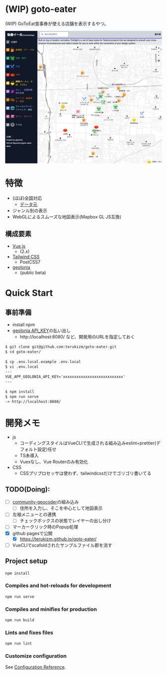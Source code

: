 (WIP) goto-eater
===

(WIP) GoToEat食事券が使える店舗を表示するやつ。

![暫定](zantei.png)

# 特徴

* (ほぼ)全国対応
  * [データ元](https://github.com/terukizm/goto-eater-data)
* ジャンル別の表示
* WebGLによるスムーズな地図表示(Mapbox GL JS互換)

## 構成要素

* [Vue.js](https://jp.vuejs.org/index.html)
  * (2.x)
* [Tailwind CSS](https://tailwindcss.com/)
  * PostCSS7
* [geolonia](https://geolonia.com/)
  * (public beta)

# Quick Start

## 事前準備

* install npm
* [geolonia API_KEY](https://app.geolonia.com/?lang=ja#/signup)の払い出し
  * http://localhost:8080/ など、開発用のURLを指定しておく

```
$ git clone git@github.com:terukizm/goto-eater.git
$ cd goto-eater/

$ cp .env.local.example .env.local
$ vi .env.local
---
VUE_APP_GEOLONIA_API_KEY='xxxxxxxxxxxxxxxxxxxxxxxxxxx'
---

$ npm install
$ npm run serve
-> http://localhost:8080/
```

# 開発メモ

* js
  * コーディングスタイルはVueCLIで生成される組み込みeslint+prettier(デフォルト設定)任せ
  * TS未導入
  * Vuexなし、Vue Routerのみ有効化
* CSS
  * CSSプリプロセッサは使わず、tailwindcssだけでゴリゴリ書いてる

## TODO(Doing):

- [ ] [community-geocoder](https://github.com/geolonia/community-geocoder)の組み込み
  - [ ] 住所を入力し、そこを中心として地図表示
- [ ] 左袖メニューとの連携
  - [ ] チェックボックスの状態でレイヤーの出し分け
- [ ] マーカークリック時のPopup処理
- [x] github pagesで公開
  - [x] https://terukizm.github.io/goto-eater/
- [ ] VueCLIでscafoldされたサンプルファイル郡を消す

## Project setup
```
npm install
```

### Compiles and hot-reloads for development
```
npm run serve
```

### Compiles and minifies for production
```
npm run build
```

### Lints and fixes files
```
npm run lint
```

### Customize configuration
See [Configuration Reference](https://cli.vuejs.org/config/).
